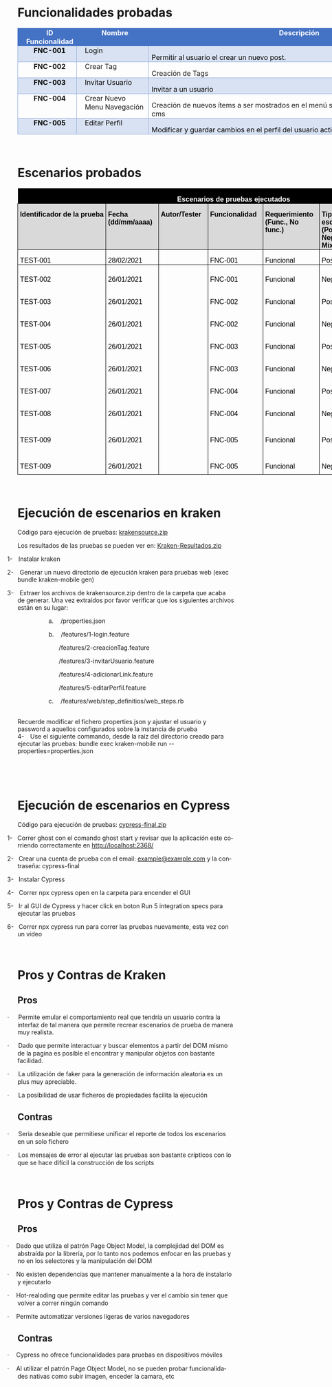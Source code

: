 <h1>Funcionalidades probadas</h1>

<table class=MsoTable15Grid4Accent1 border=1 cellspacing=0 cellpadding=0
 width=996 style='width:746.75pt;border-collapse:collapse;border:none'>
 <tr>
  <td width=120 valign=top style='width:89.9pt;border:solid #4472C4 1.0pt;
  border-right:none;background:#4472C4;padding:0in 5.4pt 0in 5.4pt'>
  <p class=MsoNormal align=center style='margin-top:0in;margin-right:0in;
  margin-bottom:0in;margin-left:9.0pt;text-align:center;line-height:normal'><b><span
  style='color:white'>ID Funcionalidad</span></b></p>
  </td>
  <td width=156 valign=top style='width:116.85pt;border-top:solid #4472C4 1.0pt;
  border-left:none;border-bottom:solid #4472C4 1.0pt;border-right:none;
  background:#4472C4;padding:0in 5.4pt 0in 5.4pt'>
  <p class=MsoNormal align=center style='margin-top:0in;margin-right:0in;
  margin-bottom:0in;margin-left:9.0pt;text-align:center;line-height:normal'><b><span
  style='color:white'>Nombre</span></b></p>
  </td>
  <td width=720 valign=top style='width:7.5in;border:solid #4472C4 1.0pt;
  border-left:none;background:#4472C4;padding:0in 5.4pt 0in 5.4pt'>
  <p class=MsoNormal align=center style='margin-top:0in;margin-right:0in;
  margin-bottom:0in;margin-left:9.0pt;text-align:center;line-height:normal'><b><span
  style='color:white'>Descripción</span></b></p>
  </td>
 </tr>
 <tr>
  <td width=120 valign=top style='width:89.9pt;border:solid #8EAADB 1.0pt;
  border-top:none;background:#D9E2F3;padding:0in 5.4pt 0in 5.4pt'>
  <p class=MsoNormal align=center style='margin-top:0in;margin-right:0in;
  margin-bottom:0in;margin-left:9.0pt;text-align:center;line-height:normal'><b><span
  style='color:black'>FNC-001</span></b></p>
  </td>
  <td width=156 valign=top style='width:116.85pt;border-top:none;border-left:
  none;border-bottom:solid #8EAADB 1.0pt;border-right:solid #8EAADB 1.0pt;
  background:#D9E2F3;padding:0in 5.4pt 0in 5.4pt'>
  <p class=MsoNormal style='margin-top:0in;margin-right:0in;margin-bottom:0in;
  margin-left:9.0pt;line-height:normal'><span style='color:black'>Login</span></p>
  </td>
  <td width=720 valign=top style='width:7.5in;border-top:none;border-left:none;
  border-bottom:solid #8EAADB 1.0pt;border-right:solid #8EAADB 1.0pt;
  background:#D9E2F3;padding:0in 5.4pt 0in 5.4pt'>
  <p class=MsoNormal style='margin-bottom:0in;line-height:normal'><span
  style='color:black'>Permitir al usuario el crear un nuevo post.</span></p>
  </td>
 </tr>
 <tr>
  <td width=120 valign=top style='width:89.9pt;border:solid #8EAADB 1.0pt;
  border-top:none;padding:0in 5.4pt 0in 5.4pt'>
  <p class=MsoNormal align=center style='margin-top:0in;margin-right:0in;
  margin-bottom:0in;margin-left:9.0pt;text-align:center;line-height:normal'><b>FNC-002</b></p>
  </td>
  <td width=156 valign=top style='width:116.85pt;border-top:none;border-left:
  none;border-bottom:solid #8EAADB 1.0pt;border-right:solid #8EAADB 1.0pt;
  padding:0in 5.4pt 0in 5.4pt'>
  <p class=MsoNormal style='margin-top:0in;margin-right:0in;margin-bottom:0in;
  margin-left:9.0pt;line-height:normal'>Crear Tag</p>
  </td>
  <td width=720 valign=top style='width:7.5in;border-top:none;border-left:none;
  border-bottom:solid #8EAADB 1.0pt;border-right:solid #8EAADB 1.0pt;
  padding:0in 5.4pt 0in 5.4pt'>
  <p class=MsoNormal style='margin-bottom:0in;line-height:normal'>Creación de
  Tags</p>
  </td>
 </tr>
 <tr>
  <td width=120 valign=top style='width:89.9pt;border:solid #8EAADB 1.0pt;
  border-top:none;background:#D9E2F3;padding:0in 5.4pt 0in 5.4pt'>
  <p class=MsoNormal align=center style='margin-top:0in;margin-right:0in;
  margin-bottom:0in;margin-left:9.0pt;text-align:center;line-height:normal'><b><span
  style='color:black'>FNC-003</span></b></p>
  </td>
  <td width=156 valign=top style='width:116.85pt;border-top:none;border-left:
  none;border-bottom:solid #8EAADB 1.0pt;border-right:solid #8EAADB 1.0pt;
  background:#D9E2F3;padding:0in 5.4pt 0in 5.4pt'>
  <p class=MsoNormal style='margin-top:0in;margin-right:0in;margin-bottom:0in;
  margin-left:9.0pt;line-height:normal'><span style='color:black'>Invitar
  Usuario</span></p>
  </td>
  <td width=720 valign=top style='width:7.5in;border-top:none;border-left:none;
  border-bottom:solid #8EAADB 1.0pt;border-right:solid #8EAADB 1.0pt;
  background:#D9E2F3;padding:0in 5.4pt 0in 5.4pt'>
  <p class=MsoNormal style='margin-bottom:0in;line-height:normal'><span
  style='color:black'>Invitar a un usuario</span></p>
  </td>
 </tr>
 <tr>
  <td width=120 valign=top style='width:89.9pt;border:solid #8EAADB 1.0pt;
  border-top:none;padding:0in 5.4pt 0in 5.4pt'>
  <p class=MsoNormal align=center style='margin-top:0in;margin-right:0in;
  margin-bottom:0in;margin-left:9.0pt;text-align:center;line-height:normal'><b>FNC-004</b></p>
  </td>
  <td width=156 valign=top style='width:116.85pt;border-top:none;border-left:
  none;border-bottom:solid #8EAADB 1.0pt;border-right:solid #8EAADB 1.0pt;
  padding:0in 5.4pt 0in 5.4pt'>
  <p class=MsoNormal style='margin-top:0in;margin-right:0in;margin-bottom:0in;
  margin-left:9.0pt;line-height:normal'>Crear Nuevo Menu Navegación</p>
  </td>
  <td width=720 valign=top style='width:7.5in;border-top:none;border-left:none;
  border-bottom:solid #8EAADB 1.0pt;border-right:solid #8EAADB 1.0pt;
  padding:0in 5.4pt 0in 5.4pt'>
  <p class=MsoNormal style='margin-bottom:0in;line-height:normal'>Creación de
  nuevos ítems a ser mostrados en el menú superior de la parte visible del cms</p>
  </td>
 </tr>
 <tr>
  <td width=120 valign=top style='width:89.9pt;border:solid #8EAADB 1.0pt;
  border-top:none;background:#D9E2F3;padding:0in 5.4pt 0in 5.4pt'>
  <p class=MsoNormal align=center style='margin-top:0in;margin-right:0in;
  margin-bottom:0in;margin-left:9.0pt;text-align:center;line-height:normal'><b><span
  style='color:black'>FNC-005</span></b></p>
  </td>
  <td width=156 valign=top style='width:116.85pt;border-top:none;border-left:
  none;border-bottom:solid #8EAADB 1.0pt;border-right:solid #8EAADB 1.0pt;
  background:#D9E2F3;padding:0in 5.4pt 0in 5.4pt'>
  <p class=MsoNormal style='margin-top:0in;margin-right:0in;margin-bottom:0in;
  margin-left:9.0pt;line-height:normal'><span style='color:black'>Editar Perfil</span></p>
  </td>
  <td width=720 valign=top style='width:7.5in;border-top:none;border-left:none;
  border-bottom:solid #8EAADB 1.0pt;border-right:solid #8EAADB 1.0pt;
  background:#D9E2F3;padding:0in 5.4pt 0in 5.4pt'>
  <p class=MsoNormal style='margin-bottom:0in;line-height:normal'><span
  style='color:black'>Modificar y guardar cambios en el perfil del usuario
  activo</span></p>
  </td>
 </tr>
</table>

<p class=MsoNormal>&nbsp;</p>

<h1>Escenarios probados</h1>

<table class=MsoNormalTable border=0 cellspacing=0 cellpadding=0 width=996
 style='width:747.0pt;border-collapse:collapse'>
 <tr style='height:21.35pt'>
  <td width=996 nowrap colspan=7 valign=top style='width:747.0pt;background:
  black;padding:0in 3.5pt 0in 3.5pt;height:21.35pt'>
  <p class=MsoNormal align=center style='margin-bottom:0in;text-align:center;
  line-height:normal'><b><span style='font-size:12.0pt;font-family:"Arial",sans-serif;
  color:white'>Escenarios de pruebas ejecutados</span></b></p>
  </td>
 </tr>
 <tr style='height:.75in'>
  <td width=105 nowrap valign=top style='width:79.05pt;border:solid windowtext 1.0pt;
  background:#D9D9D9;padding:0in 3.5pt 0in 3.5pt;height:.75in'>
  <p class=MsoNormal style='margin-bottom:0in;line-height:normal'><b><span
  style='font-size:12.0pt;font-family:"Arial",sans-serif;color:black'>Identificador
  de la prueba</span></b></p>
  </td>
  <td width=113 valign=top style='width:84.4pt;border:solid windowtext 1.0pt;
  border-left:none;background:#D9D9D9;padding:0in 3.5pt 0in 3.5pt;height:.75in'>
  <p class=MsoNormal style='margin-bottom:0in;line-height:normal'><b><span
  style='font-size:12.0pt;font-family:"Arial",sans-serif;color:black'>Fecha <br>
  (dd/mm/aaaa)</span></b></p>
  </td>
  <td width=104 nowrap valign=top style='width:78.35pt;border:solid windowtext 1.0pt;
  border-left:none;background:#D9D9D9;padding:0in 3.5pt 0in 3.5pt;height:.75in'>
  <p class=MsoNormal style='margin-bottom:0in;line-height:normal'><b><span
  style='font-size:12.0pt;font-family:"Arial",sans-serif;color:black'>Autor/Tester</span></b></p>
  </td>
  <td width=118 nowrap valign=top style='width:88.35pt;border:solid windowtext 1.0pt;
  border-left:none;background:#D9D9D9;padding:0in 3.5pt 0in 3.5pt;height:.75in'>
  <p class=MsoNormal style='margin-bottom:0in;line-height:normal'><b><span
  style='font-size:12.0pt;font-family:"Arial",sans-serif;color:black'>Funcionalidad</span></b></p>
  </td>
  <td width=121 valign=top style='width:91.05pt;border:solid windowtext 1.0pt;
  border-left:none;background:#D9D9D9;padding:0in 3.5pt 0in 3.5pt;height:.75in'>
  <p class=MsoNormal style='margin-bottom:0in;line-height:normal'><b><span
  style='font-size:12.0pt;font-family:"Arial",sans-serif;color:black'>Requerimiento<br>
  (Func., No func.)</span></b></p>
  </td>
  <td width=84 valign=top style='width:63.05pt;border:solid windowtext 1.0pt;
  border-left:none;background:#D9D9D9;padding:0in 3.5pt 0in 3.5pt;height:.75in'>
  <p class=MsoNormal style='margin-bottom:0in;line-height:normal'><b><span
  style='font-size:12.0pt;font-family:"Arial",sans-serif;color:black'>Tipo de
  escenario<br>
  (Positivo, Negativo, Mix)</span></b></p>
  </td>
  <td width=350 valign=top style='width:262.75pt;border:solid windowtext 1.0pt;
  border-left:none;background:#D9D9D9;padding:0in 3.5pt 0in 3.5pt;height:.75in'>
  <p class=MsoNormal style='margin-bottom:0in;line-height:normal'><b><span
  style='font-size:12.0pt;font-family:"Arial",sans-serif;color:black'>Nombre
  del escenario</span></b></p>
  </td>
 </tr>
 <tr style='height:13.5pt'>
  <td width=105 nowrap style='width:79.05pt;border:solid windowtext 1.0pt;
  border-top:none;padding:0in 3.5pt 0in 3.5pt;height:13.5pt'>
  <p class=MsoNormal style='margin-bottom:0in;line-height:normal'><span
  style='font-size:12.0pt;font-family:"Arial",sans-serif;color:black'>TEST-001</span></p>
  </td>
  <td width=113 nowrap style='width:84.4pt;border-top:none;border-left:none;
  border-bottom:solid windowtext 1.0pt;border-right:solid windowtext 1.0pt;
  padding:0in 3.5pt 0in 3.5pt;height:13.5pt'>
  <p class=MsoNormal style='margin-bottom:0in;line-height:normal'><span
  style='font-size:12.0pt;font-family:"Arial",sans-serif;color:black'>28/02/2021</span></p>
  </td>
  <td width=104 nowrap style='width:78.35pt;border-top:none;border-left:none;
  border-bottom:solid windowtext 1.0pt;border-right:solid windowtext 1.0pt;
  padding:0in 3.5pt 0in 3.5pt;height:13.5pt'>
  <p class=MsoNormal style='margin-bottom:0in;line-height:normal'><span
  style='font-size:12.0pt;font-family:"Arial",sans-serif;color:black'></span></p>
  </td>
  <td width=118 nowrap style='width:88.35pt;border-top:none;border-left:none;
  border-bottom:solid windowtext 1.0pt;border-right:solid windowtext 1.0pt;
  padding:0in 3.5pt 0in 3.5pt;height:13.5pt'>
  <p class=MsoNormal style='margin-bottom:0in;line-height:normal'><span
  style='font-size:12.0pt;font-family:"Arial",sans-serif;color:black'>FNC-001</span></p>
  </td>
  <td width=121 nowrap style='width:91.05pt;border-top:none;border-left:none;
  border-bottom:solid windowtext 1.0pt;border-right:solid windowtext 1.0pt;
  padding:0in 3.5pt 0in 3.5pt;height:13.5pt'>
  <p class=MsoNormal style='margin-bottom:0in;line-height:normal'><span
  style='font-size:12.0pt;font-family:"Arial",sans-serif;color:black'>Funcional</span></p>
  </td>
  <td width=84 nowrap style='width:63.05pt;border-top:none;border-left:none;
  border-bottom:solid windowtext 1.0pt;border-right:solid windowtext 1.0pt;
  padding:0in 3.5pt 0in 3.5pt;height:13.5pt'>
  <p class=MsoNormal style='margin-bottom:0in;line-height:normal'><span
  style='font-size:12.0pt;font-family:"Arial",sans-serif;color:black'>Positivo</span></p>
  </td>
  <td width=350 style='width:262.75pt;border-top:none;border-left:none;
  border-bottom:solid windowtext 1.0pt;border-right:solid windowtext 1.0pt;
  padding:0in 3.5pt 0in 3.5pt;height:13.5pt'>
  <p class=MsoNormal style='margin-bottom:0in;line-height:normal'><span
  style='font-size:12.0pt;font-family:"Arial",sans-serif;color:black'>Autenticación
  correcta</span></p>
  </td>
 </tr>
 <tr style='height:13.5pt'>
  <td width=105 nowrap style='width:79.05pt;border-top:none;border-left:solid windowtext 1.0pt;
  border-bottom:none;border-right:solid windowtext 1.0pt;padding:0in 3.5pt 0in 3.5pt;
  height:13.5pt'>
  <p class=MsoNormal style='margin-bottom:0in;line-height:normal'><span
  style='font-size:12.0pt;font-family:"Arial",sans-serif;color:black'>TEST-002</span></p>
  </td>
  <td width=113 nowrap style='width:84.4pt;border:none;border-right:solid windowtext 1.0pt;
  padding:0in 3.5pt 0in 3.5pt;height:13.5pt'>
  <p class=MsoNormal style='margin-bottom:0in;line-height:normal'><span
  style='font-size:12.0pt;font-family:"Arial",sans-serif;color:black'>26/01/2021</span></p>
  </td>
  <td width=104 nowrap style='width:78.35pt;border:none;border-right:solid windowtext 1.0pt;
  padding:0in 3.5pt 0in 3.5pt;height:13.5pt'>
  <p class=MsoNormal style='margin-bottom:0in;line-height:normal'><span
  style='font-size:12.0pt;font-family:"Arial",sans-serif;color:black'>&nbsp;</span></p>
  </td>
  <td width=118 nowrap style='width:88.35pt;border:none;border-right:solid windowtext 1.0pt;
  padding:0in 3.5pt 0in 3.5pt;height:13.5pt'>
  <p class=MsoNormal style='margin-bottom:0in;line-height:normal'><span
  style='font-size:12.0pt;font-family:"Arial",sans-serif;color:black'>FNC-001</span></p>
  </td>
  <td width=121 nowrap style='width:91.05pt;border:none;border-right:solid windowtext 1.0pt;
  padding:0in 3.5pt 0in 3.5pt;height:13.5pt'>
  <p class=MsoNormal style='margin-bottom:0in;line-height:normal'><span
  style='font-size:12.0pt;font-family:"Arial",sans-serif;color:black'>Funcional</span></p>
  </td>
  <td width=84 nowrap style='width:63.05pt;border:none;border-right:solid windowtext 1.0pt;
  padding:0in 3.5pt 0in 3.5pt;height:13.5pt'>
  <p class=MsoNormal style='margin-bottom:0in;line-height:normal'><span
  style='font-size:12.0pt;font-family:"Arial",sans-serif;color:black'>Negativo</span></p>
  </td>
  <td width=350 style='width:262.75pt;border:none;border-right:solid windowtext 1.0pt;
  padding:0in 3.5pt 0in 3.5pt;height:13.5pt'>
  <p class=MsoNormal style='margin-bottom:0in;line-height:normal'><span
  style='font-size:12.0pt;font-family:"Arial",sans-serif;color:black'>Autenticación
  con password incorrecto</span></p>
  </td>
 </tr>
 <tr style='height:13.5pt'>
  <td width=105 nowrap style='width:79.05pt;border-top:none;border-left:solid windowtext 1.0pt;
  border-bottom:none;border-right:solid windowtext 1.0pt;padding:0in 3.5pt 0in 3.5pt;
  height:13.5pt'>
  <p class=MsoNormal style='margin-bottom:0in;line-height:normal'><span
  style='font-size:12.0pt;font-family:"Arial",sans-serif;color:black'>TEST-003</span></p>
  </td>
  <td width=113 nowrap style='width:84.4pt;border:none;border-right:solid windowtext 1.0pt;
  padding:0in 3.5pt 0in 3.5pt;height:13.5pt'>
  <p class=MsoNormal style='margin-bottom:0in;line-height:normal'><span
  style='font-size:12.0pt;font-family:"Arial",sans-serif;color:black'>26/01/2021</span></p>
  </td>
  <td width=104 nowrap style='width:78.35pt;border:none;border-right:solid windowtext 1.0pt;
  padding:0in 3.5pt 0in 3.5pt;height:13.5pt'>
  <p class=MsoNormal style='margin-bottom:0in;line-height:normal'><span
  style='font-size:12.0pt;font-family:"Arial",sans-serif;color:black'>&nbsp;</span></p>
  </td>
  <td width=118 nowrap style='width:88.35pt;border:none;border-right:solid windowtext 1.0pt;
  padding:0in 3.5pt 0in 3.5pt;height:13.5pt'>
  <p class=MsoNormal style='margin-bottom:0in;line-height:normal'><span
  style='font-size:12.0pt;font-family:"Arial",sans-serif;color:black'>FNC-002</span></p>
  </td>
  <td width=121 nowrap style='width:91.05pt;border:none;border-right:solid windowtext 1.0pt;
  padding:0in 3.5pt 0in 3.5pt;height:13.5pt'>
  <p class=MsoNormal style='margin-bottom:0in;line-height:normal'><span
  style='font-size:12.0pt;font-family:"Arial",sans-serif;color:black'>Funcional</span></p>
  </td>
  <td width=84 nowrap style='width:63.05pt;border:none;border-right:solid windowtext 1.0pt;
  padding:0in 3.5pt 0in 3.5pt;height:13.5pt'>
  <p class=MsoNormal style='margin-bottom:0in;line-height:normal'><span
  style='font-size:12.0pt;font-family:"Arial",sans-serif;color:black'>Positivo</span></p>
  </td>
  <td width=350 style='width:262.75pt;border:none;border-right:solid windowtext 1.0pt;
  padding:0in 3.5pt 0in 3.5pt;height:13.5pt'>
  <p class=MsoNormal style='margin-bottom:0in;line-height:normal'><span
  style='font-size:12.0pt;font-family:"Arial",sans-serif;color:black'>Creación
  de tags con toda la información requerida</span></p>
  </td>
 </tr>
 <tr style='height:13.5pt'>
  <td width=105 nowrap style='width:79.05pt;border-top:none;border-left:solid windowtext 1.0pt;
  border-bottom:none;border-right:solid windowtext 1.0pt;padding:0in 3.5pt 0in 3.5pt;
  height:13.5pt'>
  <p class=MsoNormal style='margin-bottom:0in;line-height:normal'><span
  style='font-size:12.0pt;font-family:"Arial",sans-serif;color:black'>TEST-004</span></p>
  </td>
  <td width=113 nowrap style='width:84.4pt;border:none;border-right:solid windowtext 1.0pt;
  padding:0in 3.5pt 0in 3.5pt;height:13.5pt'>
  <p class=MsoNormal style='margin-bottom:0in;line-height:normal'><span
  style='font-size:12.0pt;font-family:"Arial",sans-serif;color:black'>26/01/2021</span></p>
  </td>
  <td width=104 nowrap style='width:78.35pt;border:none;border-right:solid windowtext 1.0pt;
  padding:0in 3.5pt 0in 3.5pt;height:13.5pt'>
  <p class=MsoNormal style='margin-bottom:0in;line-height:normal'><span
  style='font-size:12.0pt;font-family:"Arial",sans-serif;color:black'>&nbsp;</span></p>
  </td>
  <td width=118 nowrap style='width:88.35pt;border:none;border-right:solid windowtext 1.0pt;
  padding:0in 3.5pt 0in 3.5pt;height:13.5pt'>
  <p class=MsoNormal style='margin-bottom:0in;line-height:normal'><span
  style='font-size:12.0pt;font-family:"Arial",sans-serif;color:black'>FNC-002</span></p>
  </td>
  <td width=121 nowrap style='width:91.05pt;border:none;border-right:solid windowtext 1.0pt;
  padding:0in 3.5pt 0in 3.5pt;height:13.5pt'>
  <p class=MsoNormal style='margin-bottom:0in;line-height:normal'><span
  style='font-size:12.0pt;font-family:"Arial",sans-serif;color:black'>Funcional</span></p>
  </td>
  <td width=84 nowrap style='width:63.05pt;border:none;border-right:solid windowtext 1.0pt;
  padding:0in 3.5pt 0in 3.5pt;height:13.5pt'>
  <p class=MsoNormal style='margin-bottom:0in;line-height:normal'><span
  style='font-size:12.0pt;font-family:"Arial",sans-serif;color:black'>Negativo</span></p>
  </td>
  <td width=350 style='width:262.75pt;border:none;border-right:solid windowtext 1.0pt;
  padding:0in 3.5pt 0in 3.5pt;height:13.5pt'>
  <p class=MsoNormal style='margin-bottom:0in;line-height:normal'><span
  style='font-size:12.0pt;font-family:"Arial",sans-serif;color:black'>Creación
  de tags sin nombre</span></p>
  </td>
 </tr>
 <tr style='height:13.5pt'>
  <td width=105 nowrap style='width:79.05pt;border-top:none;border-left:solid windowtext 1.0pt;
  border-bottom:none;border-right:solid windowtext 1.0pt;padding:0in 3.5pt 0in 3.5pt;
  height:13.5pt'>
  <p class=MsoNormal style='margin-bottom:0in;line-height:normal'><span
  style='font-size:12.0pt;font-family:"Arial",sans-serif;color:black'>TEST-005</span></p>
  </td>
  <td width=113 nowrap style='width:84.4pt;border:none;border-right:solid windowtext 1.0pt;
  padding:0in 3.5pt 0in 3.5pt;height:13.5pt'>
  <p class=MsoNormal style='margin-bottom:0in;line-height:normal'><span
  style='font-size:12.0pt;font-family:"Arial",sans-serif;color:black'>26/01/2021</span></p>
  </td>
  <td width=104 nowrap style='width:78.35pt;border:none;border-right:solid windowtext 1.0pt;
  padding:0in 3.5pt 0in 3.5pt;height:13.5pt'>
  <p class=MsoNormal style='margin-bottom:0in;line-height:normal'><span
  style='font-size:12.0pt;font-family:"Arial",sans-serif;color:black'>&nbsp;</span></p>
  </td>
  <td width=118 nowrap style='width:88.35pt;border:none;border-right:solid windowtext 1.0pt;
  padding:0in 3.5pt 0in 3.5pt;height:13.5pt'>
  <p class=MsoNormal style='margin-bottom:0in;line-height:normal'><span
  style='font-size:12.0pt;font-family:"Arial",sans-serif;color:black'>FNC-003</span></p>
  </td>
  <td width=121 nowrap style='width:91.05pt;border:none;border-right:solid windowtext 1.0pt;
  padding:0in 3.5pt 0in 3.5pt;height:13.5pt'>
  <p class=MsoNormal style='margin-bottom:0in;line-height:normal'><span
  style='font-size:12.0pt;font-family:"Arial",sans-serif;color:black'>Funcional</span></p>
  </td>
  <td width=84 nowrap style='width:63.05pt;border:none;border-right:solid windowtext 1.0pt;
  padding:0in 3.5pt 0in 3.5pt;height:13.5pt'>
  <p class=MsoNormal style='margin-bottom:0in;line-height:normal'><span
  style='font-size:12.0pt;font-family:"Arial",sans-serif;color:black'>Positivo</span></p>
  </td>
  <td width=350 style='width:262.75pt;border:none;border-right:solid windowtext 1.0pt;
  padding:0in 3.5pt 0in 3.5pt;height:13.5pt'>
  <p class=MsoNormal style='margin-bottom:0in;line-height:normal'><span
  style='font-size:12.0pt;font-family:"Arial",sans-serif;color:black'>Invitar a
  un usuario con email valido</span></p>
  </td>
 </tr>
 <tr style='height:13.5pt'>
  <td width=105 nowrap style='width:79.05pt;border-top:none;border-left:solid windowtext 1.0pt;
  border-bottom:none;border-right:solid windowtext 1.0pt;padding:0in 3.5pt 0in 3.5pt;
  height:13.5pt'>
  <p class=MsoNormal style='margin-bottom:0in;line-height:normal'><span
  style='font-size:12.0pt;font-family:"Arial",sans-serif;color:black'>TEST-006</span></p>
  </td>
  <td width=113 nowrap style='width:84.4pt;border:none;border-right:solid windowtext 1.0pt;
  padding:0in 3.5pt 0in 3.5pt;height:13.5pt'>
  <p class=MsoNormal style='margin-bottom:0in;line-height:normal'><span
  style='font-size:12.0pt;font-family:"Arial",sans-serif;color:black'>26/01/2021</span></p>
  </td>
  <td width=104 nowrap style='width:78.35pt;border:none;border-right:solid windowtext 1.0pt;
  padding:0in 3.5pt 0in 3.5pt;height:13.5pt'>
  <p class=MsoNormal style='margin-bottom:0in;line-height:normal'><span
  style='font-size:12.0pt;font-family:"Arial",sans-serif;color:black'>&nbsp;</span></p>
  </td>
  <td width=118 nowrap style='width:88.35pt;border:none;border-right:solid windowtext 1.0pt;
  padding:0in 3.5pt 0in 3.5pt;height:13.5pt'>
  <p class=MsoNormal style='margin-bottom:0in;line-height:normal'><span
  style='font-size:12.0pt;font-family:"Arial",sans-serif;color:black'>FNC-003</span></p>
  </td>
  <td width=121 nowrap style='width:91.05pt;border:none;border-right:solid windowtext 1.0pt;
  padding:0in 3.5pt 0in 3.5pt;height:13.5pt'>
  <p class=MsoNormal style='margin-bottom:0in;line-height:normal'><span
  style='font-size:12.0pt;font-family:"Arial",sans-serif;color:black'>Funcional</span></p>
  </td>
  <td width=84 nowrap style='width:63.05pt;border:none;border-right:solid windowtext 1.0pt;
  padding:0in 3.5pt 0in 3.5pt;height:13.5pt'>
  <p class=MsoNormal style='margin-bottom:0in;line-height:normal'><span
  style='font-size:12.0pt;font-family:"Arial",sans-serif;color:black'>Negativo</span></p>
  </td>
  <td width=350 style='width:262.75pt;border:none;border-right:solid windowtext 1.0pt;
  padding:0in 3.5pt 0in 3.5pt;height:13.5pt'>
  <p class=MsoNormal style='margin-bottom:0in;line-height:normal'><span
  style='font-size:12.0pt;font-family:"Arial",sans-serif;color:black'>Invitar a
  un usuario sin email</span></p>
  </td>
 </tr>
 <tr style='height:13.5pt'>
  <td width=105 nowrap style='width:79.05pt;border-top:none;border-left:solid windowtext 1.0pt;
  border-bottom:none;border-right:solid windowtext 1.0pt;padding:0in 3.5pt 0in 3.5pt;
  height:13.5pt'>
  <p class=MsoNormal style='margin-bottom:0in;line-height:normal'><span
  style='font-size:12.0pt;font-family:"Arial",sans-serif;color:black'>TEST-007</span></p>
  </td>
  <td width=113 nowrap style='width:84.4pt;border:none;border-right:solid windowtext 1.0pt;
  padding:0in 3.5pt 0in 3.5pt;height:13.5pt'>
  <p class=MsoNormal style='margin-bottom:0in;line-height:normal'><span
  style='font-size:12.0pt;font-family:"Arial",sans-serif;color:black'>26/01/2021</span></p>
  </td>
  <td width=104 nowrap style='width:78.35pt;border:none;border-right:solid windowtext 1.0pt;
  padding:0in 3.5pt 0in 3.5pt;height:13.5pt'>
  <p class=MsoNormal style='margin-bottom:0in;line-height:normal'><span
  style='font-size:12.0pt;font-family:"Arial",sans-serif;color:black'>&nbsp;</span></p>
  </td>
  <td width=118 nowrap style='width:88.35pt;border:none;border-right:solid windowtext 1.0pt;
  padding:0in 3.5pt 0in 3.5pt;height:13.5pt'>
  <p class=MsoNormal style='margin-bottom:0in;line-height:normal'><span
  style='font-size:12.0pt;font-family:"Arial",sans-serif;color:black'>FNC-004</span></p>
  </td>
  <td width=121 nowrap style='width:91.05pt;border:none;border-right:solid windowtext 1.0pt;
  padding:0in 3.5pt 0in 3.5pt;height:13.5pt'>
  <p class=MsoNormal style='margin-bottom:0in;line-height:normal'><span
  style='font-size:12.0pt;font-family:"Arial",sans-serif;color:black'>Funcional</span></p>
  </td>
  <td width=84 nowrap style='width:63.05pt;border:none;border-right:solid windowtext 1.0pt;
  padding:0in 3.5pt 0in 3.5pt;height:13.5pt'>
  <p class=MsoNormal style='margin-bottom:0in;line-height:normal'><span
  style='font-size:12.0pt;font-family:"Arial",sans-serif;color:black'>Positivo</span></p>
  </td>
  <td width=350 style='width:262.75pt;border:none;border-right:solid windowtext 1.0pt;
  padding:0in 3.5pt 0in 3.5pt;height:13.5pt'>
  <p class=MsoNormal style='margin-bottom:0in;line-height:normal'><span
  style='font-size:12.0pt;font-family:"Arial",sans-serif;color:black'>Creación
  de menú con toda la Info correcta</span></p>
  </td>
 </tr>
 <tr style='height:13.5pt'>
  <td width=105 nowrap style='width:79.05pt;border-top:none;border-left:solid windowtext 1.0pt;
  border-bottom:none;border-right:solid windowtext 1.0pt;padding:0in 3.5pt 0in 3.5pt;
  height:13.5pt'>
  <p class=MsoNormal style='margin-bottom:0in;line-height:normal'><span
  style='font-size:12.0pt;font-family:"Arial",sans-serif;color:black'>TEST-008</span></p>
  </td>
  <td width=113 nowrap style='width:84.4pt;border:none;border-right:solid windowtext 1.0pt;
  padding:0in 3.5pt 0in 3.5pt;height:13.5pt'>
  <p class=MsoNormal style='margin-bottom:0in;line-height:normal'><span
  style='font-size:12.0pt;font-family:"Arial",sans-serif;color:black'>26/01/2021</span></p>
  </td>
  <td width=104 nowrap style='width:78.35pt;border:none;border-right:solid windowtext 1.0pt;
  padding:0in 3.5pt 0in 3.5pt;height:13.5pt'>
  <p class=MsoNormal style='margin-bottom:0in;line-height:normal'><span
  style='font-size:12.0pt;font-family:"Arial",sans-serif;color:black'>&nbsp;</span></p>
  </td>
  <td width=118 nowrap style='width:88.35pt;border:none;border-right:solid windowtext 1.0pt;
  padding:0in 3.5pt 0in 3.5pt;height:13.5pt'>
  <p class=MsoNormal style='margin-bottom:0in;line-height:normal'><span
  style='font-size:12.0pt;font-family:"Arial",sans-serif;color:black'>FNC-004</span></p>
  </td>
  <td width=121 nowrap style='width:91.05pt;border:none;border-right:solid windowtext 1.0pt;
  padding:0in 3.5pt 0in 3.5pt;height:13.5pt'>
  <p class=MsoNormal style='margin-bottom:0in;line-height:normal'><span
  style='font-size:12.0pt;font-family:"Arial",sans-serif;color:black'>Funcional</span></p>
  </td>
  <td width=84 nowrap style='width:63.05pt;border:none;border-right:solid windowtext 1.0pt;
  padding:0in 3.5pt 0in 3.5pt;height:13.5pt'>
  <p class=MsoNormal style='margin-bottom:0in;line-height:normal'><span
  style='font-size:12.0pt;font-family:"Arial",sans-serif;color:black'>Negativo</span></p>
  </td>
  <td width=350 style='width:262.75pt;border:none;border-right:solid windowtext 1.0pt;
  padding:0in 3.5pt 0in 3.5pt;height:13.5pt'>
  <p class=MsoNormal style='margin-bottom:0in;line-height:normal'><span
  style='font-size:12.0pt;font-family:"Arial",sans-serif;color:black'>Creación
  de menú sin nombre</span></p>
  </td>
 </tr>
 <tr style='height:13.5pt'>
  <td width=105 nowrap style='width:79.05pt;border-top:none;border-left:solid windowtext 1.0pt;
  border-bottom:none;border-right:solid windowtext 1.0pt;padding:0in 3.5pt 0in 3.5pt;
  height:13.5pt'>
  <p class=MsoNormal style='margin-bottom:0in;line-height:normal'><span
  style='font-size:12.0pt;font-family:"Arial",sans-serif;color:black'>TEST-009</span></p>
  </td>
  <td width=113 nowrap style='width:84.4pt;border:none;border-right:solid windowtext 1.0pt;
  padding:0in 3.5pt 0in 3.5pt;height:13.5pt'>
  <p class=MsoNormal style='margin-bottom:0in;line-height:normal'><span
  style='font-size:12.0pt;font-family:"Arial",sans-serif;color:black'>26/01/2021</span></p>
  </td>
  <td width=104 nowrap style='width:78.35pt;border:none;border-right:solid windowtext 1.0pt;
  padding:0in 3.5pt 0in 3.5pt;height:13.5pt'>
  <p class=MsoNormal style='margin-bottom:0in;line-height:normal'><span
  style='font-size:12.0pt;font-family:"Arial",sans-serif;color:black'>&nbsp;</span></p>
  </td>
  <td width=118 nowrap style='width:88.35pt;border:none;border-right:solid windowtext 1.0pt;
  padding:0in 3.5pt 0in 3.5pt;height:13.5pt'>
  <p class=MsoNormal style='margin-bottom:0in;line-height:normal'><span
  style='font-size:12.0pt;font-family:"Arial",sans-serif;color:black'>FNC-005</span></p>
  </td>
  <td width=121 nowrap style='width:91.05pt;border:none;border-right:solid windowtext 1.0pt;
  padding:0in 3.5pt 0in 3.5pt;height:13.5pt'>
  <p class=MsoNormal style='margin-bottom:0in;line-height:normal'><span
  style='font-size:12.0pt;font-family:"Arial",sans-serif;color:black'>Funcional</span></p>
  </td>
  <td width=84 nowrap style='width:63.05pt;border:none;border-right:solid windowtext 1.0pt;
  padding:0in 3.5pt 0in 3.5pt;height:13.5pt'>
  <p class=MsoNormal style='margin-bottom:0in;line-height:normal'><span
  style='font-size:12.0pt;font-family:"Arial",sans-serif;color:black'>Positivo</span></p>
  </td>
  <td width=350 style='width:262.75pt;border:none;border-right:solid windowtext 1.0pt;
  padding:0in 3.5pt 0in 3.5pt;height:13.5pt'>
  <p class=MsoNormal style='margin-bottom:0in;line-height:normal'><span
  style='font-size:12.0pt;font-family:"Arial",sans-serif;color:black'>Editar y
  guardar un perfil con toda la información del usuario existente</span></p>
  </td>
 </tr>
 <tr style='height:13.5pt'>
  <td width=105 nowrap style='width:79.05pt;border:solid windowtext 1.0pt;
  border-top:none;padding:0in 3.5pt 0in 3.5pt;height:13.5pt'>
  <p class=MsoNormal style='margin-bottom:0in;line-height:normal'><span
  style='font-size:12.0pt;font-family:"Arial",sans-serif;color:black'>TEST-009</span></p>
  </td>
  <td width=113 nowrap style='width:84.4pt;border-top:none;border-left:none;
  border-bottom:solid windowtext 1.0pt;border-right:solid windowtext 1.0pt;
  padding:0in 3.5pt 0in 3.5pt;height:13.5pt'>
  <p class=MsoNormal style='margin-bottom:0in;line-height:normal'><span
  style='font-size:12.0pt;font-family:"Arial",sans-serif;color:black'>26/01/2021</span></p>
  </td>
  <td width=104 nowrap style='width:78.35pt;border-top:none;border-left:none;
  border-bottom:solid windowtext 1.0pt;border-right:solid windowtext 1.0pt;
  padding:0in 3.5pt 0in 3.5pt;height:13.5pt'>
  <p class=MsoNormal style='margin-bottom:0in;line-height:normal'><span
  style='font-size:12.0pt;font-family:"Arial",sans-serif;color:black'>&nbsp;</span></p>
  </td>
  <td width=118 nowrap style='width:88.35pt;border-top:none;border-left:none;
  border-bottom:solid windowtext 1.0pt;border-right:solid windowtext 1.0pt;
  padding:0in 3.5pt 0in 3.5pt;height:13.5pt'>
  <p class=MsoNormal style='margin-bottom:0in;line-height:normal'><span
  style='font-size:12.0pt;font-family:"Arial",sans-serif;color:black'>FNC-005</span></p>
  </td>
  <td width=121 nowrap style='width:91.05pt;border-top:none;border-left:none;
  border-bottom:solid windowtext 1.0pt;border-right:solid windowtext 1.0pt;
  padding:0in 3.5pt 0in 3.5pt;height:13.5pt'>
  <p class=MsoNormal style='margin-bottom:0in;line-height:normal'><span
  style='font-size:12.0pt;font-family:"Arial",sans-serif;color:black'>Funcional</span></p>
  </td>
  <td width=84 nowrap style='width:63.05pt;border-top:none;border-left:none;
  border-bottom:solid windowtext 1.0pt;border-right:solid windowtext 1.0pt;
  padding:0in 3.5pt 0in 3.5pt;height:13.5pt'>
  <p class=MsoNormal style='margin-bottom:0in;line-height:normal'><span
  style='font-size:12.0pt;font-family:"Arial",sans-serif;color:black'>Negativo</span></p>
  </td>
  <td width=350 style='width:262.75pt;border-top:none;border-left:none;
  border-bottom:solid windowtext 1.0pt;border-right:solid windowtext 1.0pt;
  padding:0in 3.5pt 0in 3.5pt;height:13.5pt'>
  <p class=MsoNormal style='margin-bottom:0in;line-height:normal'><span
  style='font-size:12.0pt;font-family:"Arial",sans-serif;color:black'>Editar y
  guardar un perfil sin email</span></p>
  </td>
 </tr>
</table>

<p class=MsoNormal>&nbsp;</p>


<h1>Ejecución de escenarios en kraken</h1>

<p class=MsoNormal>Código para ejecución de pruebas: <a href="https://github.com/raulgsalguero82/PruebasAutomaticas-Ghost/blob/master/krakensource.zip?raw=true">krakensource.zip</a></p>
<p class=MsoNormal>Los resultados de las pruebas se pueden ver en: <a href="https://github.com/raulgsalguero82/PruebasAutomaticas-Ghost/blob/master/Kraken-Resultados.zip?raw=true">Kraken-Resultados.zip</a> </p>


<p class=MsoListParagraphCxSpFirst style='text-indent:-.25in'>1-<span
style='font:7.0pt "Times New Roman"'>&nbsp;&nbsp;&nbsp;&nbsp;&nbsp; </span>Instalar
kraken </p>

<p class=MsoListParagraphCxSpMiddle style='text-indent:-.25in'>2-<span
style='font:7.0pt "Times New Roman"'>&nbsp;&nbsp;&nbsp;&nbsp;&nbsp; </span>Generar
un nuevo directorio de ejecución kraken para pruebas web (exec bundle kraken-mobile
gen)</p>

<p class=MsoListParagraphCxSpMiddle style='text-indent:-.25in'>3-<span
style='font:7.0pt "Times New Roman"'>&nbsp;&nbsp;&nbsp;&nbsp;&nbsp; </span>Extraer
los archivos de krakensource.zip dentro de la carpeta que acaba de generar. Una
vez extraídos por favor verificar que los siguientes archivos están en su
lugar:</p>

<p class=MsoListParagraphCxSpMiddle style='margin-left:1.0in;text-indent:-.25in'>a.<span
style='font:7.0pt "Times New Roman"'>&nbsp;&nbsp;&nbsp;&nbsp;&nbsp;&nbsp; </span>/properties.json</p>

<p class=MsoListParagraphCxSpMiddle style='margin-left:1.0in;text-indent:-.25in'>b.<span
style='font:7.0pt "Times New Roman"'>&nbsp;&nbsp;&nbsp;&nbsp;&nbsp;&nbsp; </span>/features/1-login.feature</p>

<p class=MsoListParagraphCxSpMiddle style='margin-left:1.0in'><span lang=EN-US>/features/2-creacionTag.feature</span></p>

<p class=MsoListParagraphCxSpMiddle style='margin-left:1.0in'><span lang=EN-US>/features/3-invitarUsuario.feature</span></p>

<p class=MsoListParagraphCxSpMiddle style='margin-left:1.0in'><span lang=EN-US>/features/4-adicionarLink.feature</span></p>

<p class=MsoListParagraphCxSpMiddle style='margin-left:1.0in'><span lang=EN-US>/features/5-editarPerfil.feature</span></p>

<p class=MsoListParagraphCxSpMiddle style='margin-left:1.0in;text-indent:-.25in'><span
lang=EN-US>c.<span style='font:7.0pt "Times New Roman"'>&nbsp;&nbsp;&nbsp;&nbsp;&nbsp;&nbsp;
</span></span><span lang=EN-US>/features/web/step_definitios/web_steps.rb</span></p>

<p class=MsoListParagraphCxSpLast style='text-indent:-.25in'>
 
 <br> Recuerde modificar el fichero properties.json y ajustar el usuario y password a aquellos configurados sobre la instancia de prueba 
 <br>
 4-<span
style='font:7.0pt "Times New Roman"'>&nbsp;&nbsp;&nbsp;&nbsp;&nbsp; </span>Use el
siguiente commando, desde la raíz del directorio creado para ejecutar las pruebas:
bundle exec kraken-mobile run --properties=properties.json</p>

<p class=MsoNormal>&nbsp;</p>



<div class=WordSection1>

<p class=MsoNormal><span lang=es-419><o:p>&nbsp;</o:p></span></p>

<h1><span lang=es-419>Ejecución de escenarios en Cypress</span></h1>

<p class=MsoNormal><span lang=es-419>Código para ejecución de pruebas: <a href="https://github.com/raulgsalguero82/PruebasAutomaticas-Ghost/blob/master/cypress-final.zip">cypress-final.zip</a></p></span></p>

<p class=MsoListParagraphCxSpFirst style='text-indent:-18.0pt;mso-list:l3 level1 lfo2'><![if !supportLists]><span
lang=es-419 style='mso-bidi-font-family:Calibri;mso-bidi-theme-font:minor-latin'><span
style='mso-list:Ignore'>1-<span style='font:7.0pt "Times New Roman"'>&nbsp;&nbsp;&nbsp;&nbsp;
</span></span></span><![endif]><span lang=es-419>Correr ghost con el comando
ghost start y revisar que la aplicación este corriendo correctamente en <a
href="http://localhost:2368/">http://localhost:2368/</a> </span></p>

<p class=MsoListParagraphCxSpMiddle style='text-indent:-18.0pt;mso-list:l3 level1 lfo2'><![if !supportLists]><span
lang=es-419 style='mso-bidi-font-family:Calibri;mso-bidi-theme-font:minor-latin'><span
style='mso-list:Ignore'>2-<span style='font:7.0pt "Times New Roman"'>&nbsp;&nbsp;&nbsp;&nbsp;
</span></span></span><![endif]><span lang=es-419>Crear una cuenta de prueba con
el email: <a href="mailto:example@example.com">example@example.com</a> y la
contraseña: cypress-final</span></p>

<p class=MsoListParagraphCxSpMiddle style='text-indent:-18.0pt;mso-list:l3 level1 lfo2'><![if !supportLists]><span
lang=es-419 style='mso-bidi-font-family:Calibri;mso-bidi-theme-font:minor-latin'><span
style='mso-list:Ignore'>3-<span style='font:7.0pt "Times New Roman"'>&nbsp;&nbsp;&nbsp;&nbsp;
</span></span></span><![endif]><span lang=es-419>Instalar Cypress </span></p>

<p class=MsoListParagraphCxSpMiddle style='text-indent:-18.0pt;mso-list:l3 level1 lfo2'><![if !supportLists]><span
lang=es-419 style='mso-bidi-font-family:Calibri;mso-bidi-theme-font:minor-latin'><span
style='mso-list:Ignore'>4-<span style='font:7.0pt "Times New Roman"'>&nbsp;&nbsp;&nbsp;&nbsp;
</span></span></span><![endif]><span lang=es-419>Correr npx cypress open en la
carpeta para encender el GUI</span></p>

<p class=MsoListParagraphCxSpMiddle style='text-indent:-18.0pt;mso-list:l3 level1 lfo2'><![if !supportLists]><span
lang=es-419 style='mso-bidi-font-family:Calibri;mso-bidi-theme-font:minor-latin'><span
style='mso-list:Ignore'>5-<span style='font:7.0pt "Times New Roman"'>&nbsp;&nbsp;&nbsp;&nbsp;
</span></span></span><![endif]><span lang=es-419>Ir al GUI de Cypress y hacer click
en boton Run 5 integration specs para ejecutar las pruebas</span></p>

<p class=MsoListParagraphCxSpMiddle style='text-indent:-18.0pt;mso-list:l3 level1 lfo2'><![if !supportLists]><span
lang=ES style='mso-bidi-font-family:Calibri;mso-bidi-theme-font:minor-latin;
mso-ansi-language:ES'><span style='mso-list:Ignore'>6-<span style='font:7.0pt "Times New Roman"'>&nbsp;&nbsp;&nbsp;&nbsp;
</span></span></span><![endif]><span lang=ES style='mso-ansi-language:ES'>Correr
<span class=SpellE>npx</span> <span class=SpellE>cypress</span> run para correr
las pruebas nuevamente, esta vez con <span class=GramE>un video</span><o:p></o:p></span></p>

<p class=MsoListParagraphCxSpLast><span lang=ES style='mso-ansi-language:ES'><o:p>&nbsp;</o:p></span></p>



<h1><span lang=EN-US>Pros y Contras de Kraken</span></h1>

<h2><span lang=EN-US>Pros</span></h2>

<p class=MsoListParagraphCxSpFirst style='text-indent:-.25in'><span
style='font-family:Symbol'>·<span style='font:7.0pt "Times New Roman"'>&nbsp;&nbsp;&nbsp;&nbsp;&nbsp;&nbsp;&nbsp;&nbsp;
</span></span>Permite emular el comportamiento real que tendría un usuario
contra la interfaz de tal manera que permite recrear escenarios de prueba de
manera muy realista.</p>

<p class=MsoListParagraphCxSpMiddle style='text-indent:-.25in'><span
style='font-family:Symbol'>·<span style='font:7.0pt "Times New Roman"'>&nbsp;&nbsp;&nbsp;&nbsp;&nbsp;&nbsp;&nbsp;&nbsp;
</span></span>Dado que permite interactuar y buscar elementos a partir del DOM
mismo de la pagina es posible el encontrar y manipular objetos con bastante
facilidad.</p>

<p class=MsoListParagraphCxSpMiddle style='text-indent:-.25in'><span
style='font-family:Symbol'>·<span style='font:7.0pt "Times New Roman"'>&nbsp;&nbsp;&nbsp;&nbsp;&nbsp;&nbsp;&nbsp;&nbsp;
</span></span>La utilización de faker para la generación de información aleatoria
es un plus muy apreciable.</p>

<p class=MsoListParagraphCxSpLast style='text-indent:-.25in'><span
style='font-family:Symbol'>·<span style='font:7.0pt "Times New Roman"'>&nbsp;&nbsp;&nbsp;&nbsp;&nbsp;&nbsp;&nbsp;&nbsp;
</span></span>La posibilidad de usar ficheros de propiedades facilita la ejecución</p>

<h2>Contras</h2>

<p class=MsoListParagraphCxSpFirst style='text-indent:-.25in'><span
style='font-family:Symbol'>·<span style='font:7.0pt "Times New Roman"'>&nbsp;&nbsp;&nbsp;&nbsp;&nbsp;&nbsp;&nbsp;&nbsp;
</span></span>Seria deseable que permitiese unificar el reporte de todos los
escenarios en un solo fichero </p>

<p class=MsoListParagraphCxSpLast style='text-indent:-.25in'><span
style='font-family:Symbol'>·<span style='font:7.0pt "Times New Roman"'>&nbsp;&nbsp;&nbsp;&nbsp;&nbsp;&nbsp;&nbsp;&nbsp;
</span></span>Los mensajes de error al ejecutar las pruebas son bastante crípticos
con lo que se hace difícil la construcción de los scripts</p>

<p class=MsoNormal><span lang=ES style='mso-ansi-language:ES'><o:p>&nbsp;</o:p></span></p>

<h1><span lang=ES style='mso-ansi-language:ES'>Pros y Contras de <span
class=SpellE>Cypress</span><o:p></o:p></span></h1>

<h2><span lang=ES style='mso-ansi-language:ES'>Pros<o:p></o:p></span></h2>

<p class=MsoListParagraphCxSpFirst style='text-indent:-18.0pt;mso-list:l2 level1 lfo3'><![if !supportLists]><span
lang=es-419 style='font-family:Symbol;mso-fareast-font-family:Symbol;
mso-bidi-font-family:Symbol'><span style='mso-list:Ignore'>·<span
style='font:7.0pt "Times New Roman"'>&nbsp;&nbsp;&nbsp;&nbsp;&nbsp;&nbsp; </span></span></span><![endif]><span
lang=es-419>Dado que utiliza el patrón Page Object Model, la complejidad del
DOM es abstraída por la librería, por lo tanto nos podemos enfocar en las
pruebas y no en los selectores y la manipulación del DOM</span></p>

<p class=MsoListParagraphCxSpMiddle style='text-indent:-18.0pt;mso-list:l2 level1 lfo3'><![if !supportLists]><span
lang=es-419 style='font-family:Symbol;mso-fareast-font-family:Symbol;
mso-bidi-font-family:Symbol'><span style='mso-list:Ignore'>·<span
style='font:7.0pt "Times New Roman"'>&nbsp;&nbsp;&nbsp;&nbsp;&nbsp;&nbsp; </span></span></span><![endif]><span
lang=es-419>No existen dependencias que mantener manualmente a la hora de
instalarlo y ejecutarlo</span></p>

<p class=MsoListParagraphCxSpMiddle style='text-indent:-18.0pt;mso-list:l2 level1 lfo3'><![if !supportLists]><span
lang=es-419 style='font-family:Symbol;mso-fareast-font-family:Symbol;
mso-bidi-font-family:Symbol'><span style='mso-list:Ignore'>·<span
style='font:7.0pt "Times New Roman"'>&nbsp;&nbsp;&nbsp;&nbsp;&nbsp;&nbsp; </span></span></span><![endif]><span
lang=es-419>Hot-realoding que permite editar las pruebas y ver el cambio sin
tener que volver a correr ningún comando</span></p>

<p class=MsoListParagraphCxSpLast style='text-indent:-18.0pt;mso-list:l2 level1 lfo3'><![if !supportLists]><span
lang=es-419 style='font-family:Symbol;mso-fareast-font-family:Symbol;
mso-bidi-font-family:Symbol'><span style='mso-list:Ignore'>·<span
style='font:7.0pt "Times New Roman"'>&nbsp;&nbsp;&nbsp;&nbsp;&nbsp;&nbsp; </span></span></span><![endif]><span
lang=es-419>Permite automatizar versiones ligeras de varios navegadores</span></p>

<h2><span lang=es-419>Contras</span></h2>

<p class=MsoListParagraphCxSpFirst style='text-indent:-18.0pt;mso-list:l1 level1 lfo5'><![if !supportLists]><span
lang=es-419 style='font-family:Symbol;mso-fareast-font-family:Symbol;
mso-bidi-font-family:Symbol'><span style='mso-list:Ignore'>·<span
style='font:7.0pt "Times New Roman"'>&nbsp;&nbsp;&nbsp;&nbsp;&nbsp;&nbsp; </span></span></span><![endif]><span
lang=es-419>Cypress no ofrece funcionalidades para pruebas en dispositivos
móviles</span></p>

<p class=MsoListParagraphCxSpLast style='text-indent:-18.0pt;mso-list:l1 level1 lfo5'><![if !supportLists]><span
lang=es-419 style='font-family:Symbol;mso-fareast-font-family:Symbol;
mso-bidi-font-family:Symbol'><span style='mso-list:Ignore'>·<span
style='font:7.0pt "Times New Roman"'>&nbsp;&nbsp;&nbsp;&nbsp;&nbsp;&nbsp; </span></span></span><![endif]><span
lang=es-419>Al utilizar el patrón Page Object Model, no se pueden probar
funcionalidades nativas como subir imagen, enceder la camara, etc </span></p>

</div>

</body>

</html>

